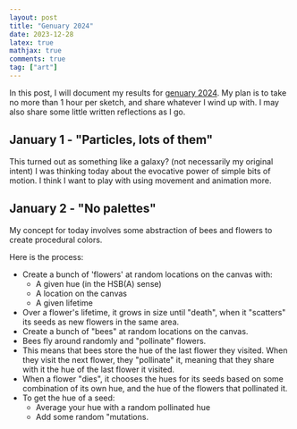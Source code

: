 ```yaml
---
layout: post
title: "Genuary 2024"
date: 2023-12-28
latex: true
mathjax: true
comments: true
tag: ["art"]
---
```


In this post, I will document my results for [genuary 2024](https://genuary.art/prompts). My plan is to take no more than 1 hour per sketch, and share whatever I wind up with. I may also share some little written reflections as I go.

## January 1 - "Particles, lots of them"

<div id="jan-1"></div>
<script src="https://cdnjs.cloudflare.com/ajax/libs/p5.js/0.6.1/p5.min.js"></script>
<script src="{{ base.url | prepend: site.url }}/assets/2023-12-28-genuary-2024/jan1.js"></script>

This turned out as something like a galaxy? (not necessarily my original intent) I was thinking today about the evocative power of simple bits of motion. I think I want to play with using movement and animation more.

## January 2 - "No palettes"

My concept for today involves some abstraction of bees and flowers to create procedural colors.

Here is the process:

- Create a bunch of 'flowers' at random locations on the canvas with:
  - A given hue (in the HSB(A) sense)
  - A location on the canvas
  - A given lifetime
- Over a flower's lifetime, it grows in size until "death", when it "scatters" its seeds as new flowers in the same area.
- Create a bunch of "bees" at random locations on the canvas.
- Bees fly around randomly and "pollinate" flowers.
- This means that bees store the hue of the last flower they visited. When they visit the next flower, they "pollinate" it, meaning that they share with it the hue of the last flower it visited.
- When a flower "dies", it chooses the hues for its seeds based on some combination of its own hue, and the hue of the flowers that pollinated it.
- To get the hue of a seed:
  - Average your hue with a random pollinated hue
  - Add some random "mutations.

<div id="jan-2"></div>
<script src="{{ base.url | prepend: site.url }}/assets/2023-12-28-genuary-2024/jan2.js"></script>
